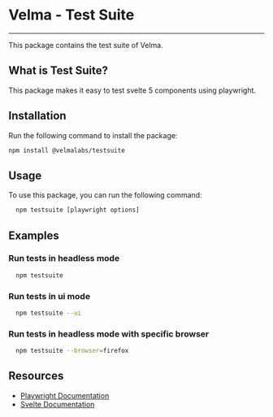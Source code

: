 # Velma - Test Suite

---

This package contains the test suite of Velma. 

## What is Test Suite?

This package makes it easy to test svelte 5 components using playwright.

## Installation

Run the following command to install the package:

```bash
npm install @velmalabs/testsuite
```

## Usage

To use this package, you can run the following command:

```bash
  npm testsuite [playwright options]
```

## Examples


### Run tests in headless mode

```bash
  npm testsuite
```

### Run tests in ui mode

```bash
  npm testsuite --ui
```

### Run tests in headless mode with specific browser

```bash
  npm testsuite --browser=firefox
```

## Resources

- [Playwright Documentation](https://playwright.dev/docs/intro)
- [Svelte Documentation](https://svelte.dev/docs)
